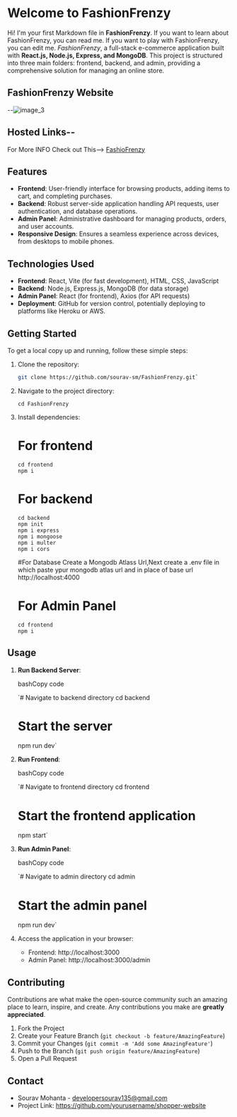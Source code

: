 # Welcome to FashionFrenzy

Hi! I'm your first Markdown file in **FashionFrenzy**. If you want to learn about FashionFrenzy, you can read me. If you want to play with FashionFrenzy, you can edit me. 
*FashionFrenzy*, a full-stack e-commerce application built with **React.js, Node.js, Express, and MongoDB**. This project is structured into three main folders: frontend, backend, and admin, providing a comprehensive solution for managing an online store.
<br/>

## FashionFrenzy Website

--![image_3](https://github.com/sourav-sm/FashionFrenzy/assets/116539402/f3e5509b-8e3f-4c22-aae1-db14d946422d)

## Hosted Links--
For More INFO Check out This--> [FashioFrenzy](https://fashion-frenzy-lemon.vercel.app/)



## Features

-  **Frontend**: User-friendly interface for browsing products, adding items to cart, and completing purchases.
-  **Backend**: Robust server-side application handling API requests, user authentication, and database operations. 
-  **Admin Panel**: Administrative dashboard for managing products, orders, and user accounts. 
- **Responsive Design**: Ensures a seamless experience across devices, from desktops to mobile phones.

## Technologies Used
  - **Frontend**: React, Vite (for fast development), HTML, CSS, JavaScript 
 -  **Backend**: Node.js, Express.js, MongoDB (for data storage) 
 -  **Admin Panel**: React (for frontend), Axios (for API requests)
 -  **Deployment**: GitHub for version control, potentially deploying to platforms like Heroku or AWS.

## Getting Started

To get a local copy up and running, follow these simple steps:

1. Clone the repository:
   ```bash
   git clone https://github.com/sourav-sm/FashionFrenzy.git` 

2.  Navigate to the project directory:
 
    `cd FashionFrenzy` 
    
3.  Install dependencies:
    # For frontend
    `cd frontend` <br/>
    `npm i`<br/>
    
    # For backend
    `cd backend` <br/>
    `npm init` <br/>
    `npm i express`<br/>
    `npm i mongoose`<br/>
    `npm i multer`<br/>
    `npm i cors`<br/>

    #For Database
    Create a Mongodb Atlass Url,Next create a .env file in which paste ypur mongodb atlas url and in place of base url http://localhost:4000
    
    # For Admin Panel
    `cd frontend` <br/>
    `npm i`<br/>
    

## Usage

1.  **Run Backend Server**:
    
    bashCopy code
    
    `# Navigate to backend directory
    cd backend
    # Start the server
    npm run dev` 
    
2.  **Run Frontend**:
    
    bashCopy code
    
    `# Navigate to frontend directory
    cd frontend
    # Start the frontend application
    npm start` 
    
3.  **Run Admin Panel**:
    
    bashCopy code
    
    `# Navigate to admin directory
    cd admin
    # Start the admin panel
    npm run dev` 
    
4.  Access the application in your browser:
    
    -   Frontend: http://localhost:3000
    -   Admin Panel: http://localhost:3000/admin

## Contributing

Contributions are what make the open-source community such an amazing place to learn, inspire, and create. Any contributions you make are **greatly appreciated**.

1.  Fork the Project
2.  Create your Feature Branch (`git checkout -b feature/AmazingFeature`)
3.  Commit your Changes (`git commit -m 'Add some AmazingFeature'`)
4.  Push to the Branch (`git push origin feature/AmazingFeature`)
5.  Open a Pull Request

## Contact

-   Sourav Mohanta - developersourav135@gmail.com
-   Project Link: https://github.com/yourusername/shopper-website
